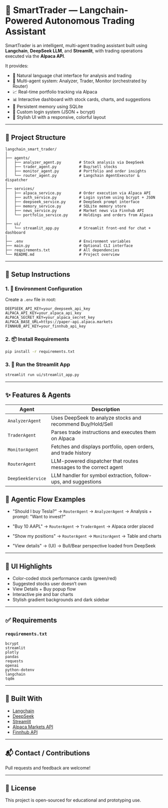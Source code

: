 # 🤖 SmartTrader — Langchain-Powered Autonomous Trading Assistant

SmartTrader is an intelligent, multi-agent trading assistant built using **Langchain**, **DeepSeek LLM**, and **Streamlit**, with trading operations executed via the **Alpaca API**.

It provides:

* 💬 Natural language chat interface for analysis and trading
* 🧠 Multi-agent system: Analyzer, Trader, Monitor (orchestrated by Router)
* 📈 Real-time portfolio tracking via Alpaca
* 📊 Interactive dashboard with stock cards, charts, and suggestions
* 🧠 Persistent memory using SQLite
* 🔐 Custom login system (JSON + bcrypt)
* 🎨 Stylish UI with a responsive, colorful layout

---

## 📁 Project Structure

```
langchain_smart_trader/
│
├── agents/
│   ├── analyzer_agent.py        # Stock analysis via DeepSeek
│   ├── trader_agent.py          # Buy/sell stocks
│   ├── monitor_agent.py         # Portfolio and order insights
│   └── router_agent.py          # Langchain AgentExecutor & dispatcher
│
├── services/
│   ├── alpaca_service.py        # Order execution via Alpaca API
│   ├── auth_service.py          # Login system using bcrypt + JSON
│   ├── deepseek_service.py      # DeepSeek prompt interface
│   ├── memory_service.py        # SQLite memory store
│   ├── news_service.py          # Market news via Finnhub API
│   └── portfolio_service.py     # Holdings and orders from Alpaca
│
├── ui/
│   └── streamlit_app.py         # Streamlit front-end for chat + dashboard
│
├── .env                         # Environment variables
├── main.py                      # Optional CLI interface
├── requirements.txt             # All dependencies
└── README.md                    # Project overview
```

---

## 🔧 Setup Instructions

### 1. 🔐 Environment Configuration

Create a `.env` file in root:

```env
DEEPSEEK_API_KEY=your_deepseek_api_key
ALPACA_API_KEY=your_alpaca_api_key
ALPACA_SECRET_KEY=your_alpaca_secret_key
ALPACA_BASE_URL=https://paper-api.alpaca.markets
FINNHUB_API_KEY=your_finnhub_api_key
```

### 2. 📦 Install Requirements

```bash
pip install -r requirements.txt
```

### 3. 🚀 Run the Streamlit App

```bash
streamlit run ui/streamlit_app.py
```

---

## ✨ Features & Agents

| Agent             | Description                                                      |
| ----------------- | ---------------------------------------------------------------- |
| `AnalyzerAgent`   | Uses DeepSeek to analyze stocks and recommend Buy/Hold/Sell      |
| `TraderAgent`     | Parses trade instructions and executes them on Alpaca            |
| `MonitorAgent`    | Fetches and displays portfolio, open orders, and trade history   |
| `RouterAgent`     | LLM-powered dispatcher that routes messages to the correct agent |
| `DeepSeekService` | LLM handler for symbol extraction, follow-ups, and suggestions   |

## 🧠 Agentic Flow Examples

* "Should I buy Tesla?"
  → `RouterAgent` → `AnalyzerAgent` → Analysis + prompt: "Want to invest?"

* "Buy 10 AAPL"
  → `RouterAgent` → `TraderAgent` → Alpaca order placed

* "Show my positions"
  → `RouterAgent` → `MonitorAgent` → Table and charts

* "View details" → (UI)
  → Bull/Bear perspective loaded from DeepSeek

---

## 🎨 UI Highlights

* Color-coded stock performance cards (green/red)
* Suggested stocks user doesn’t own
* View Details + Buy popup flow
* Interactive pie and bar charts
* Stylish gradient backgrounds and dark sidebar

---

## ✅ Requirements

### `requirements.txt`

```
bcrypt
streamlit
plotly
pandas
requests
openai
python-dotenv
langchain
tqdm

```

---

## 🧱 Built With

* [Langchain](https://github.com/hwchase17/langchain)
* [DeepSeek](https://deepseek.com)
* [Streamlit](https://streamlit.io)
* [Alpaca Markets API](https://alpaca.markets)
* [Finnhub API](https://finnhub.io)

---

## 📬 Contact / Contributions

Pull requests and feedback are welcome!

---

## 📌 License

This project is open-sourced for educational and prototyping use.
